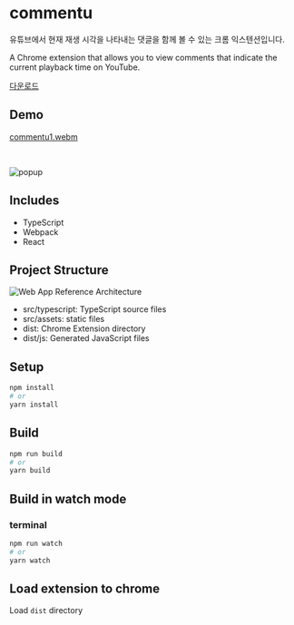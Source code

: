 # commentu

유튜브에서 현재 재생 시각을 나타내는 댓글을 함께 볼 수 있는 크롬 익스텐션입니다.

A Chrome extension that allows you to view comments that indicate the current playback time on YouTube.

[다운로드](https://chrome.google.com/webstore/detail/commentu/jcehlnipihamdcngkmlmmaaacdcnfchf?hl=ko)

## Demo

[commentu1.webm](https://user-images.githubusercontent.com/62196278/213736107-6de34d4c-dd41-4129-b765-3d6d665e955b.webm)

<br>

![popup](https://user-images.githubusercontent.com/62196278/216070017-e92fc74e-c7f6-457a-ab6e-e16d86483e81.jpg)

## Includes
* TypeScript
* Webpack
* React

## Project Structure

![Web App Reference Architecture](https://user-images.githubusercontent.com/62196278/213968684-9432cc43-34ea-4159-bdff-9eb255e57a78.svg)

* src/typescript: TypeScript source files
* src/assets: static files
* dist: Chrome Extension directory
* dist/js: Generated JavaScript files

## Setup

```bash
npm install
# or
yarn install
```

## Build

```bash
npm run build
# or
yarn build
```

## Build in watch mode

### terminal

```bash
npm run watch
# or
yarn watch
```

## Load extension to chrome

Load `dist` directory

